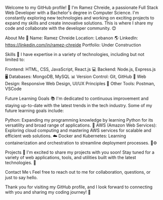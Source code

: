 Welcome to my GitHub profile! 🚀 I'm Ramez Chreide, a passionate Full Stack Web Developer with a Bachelor's degree in Computer Science. I'm constantly exploring new technologies and working on exciting projects to expand my skills and create innovative solutions. This is where I share my code and collaborate with the developer community. 😊

About Me 📌
Name: Ramez Chreide
Location: Lebanon 🌎
LinkedIn: https://linkedin.com/in/ramez-chreide
Portfolio: Under Construction

Skills 🚀
I have expertise in a variety of technologies, including but not limited to:

Frontend: HTML, CSS, JavaScript, React.js 💻
Backend: Node.js, Express.js 🖥️
Databases: MongoDB, MySQL 📊
Version Control: Git, GitHub 📂
Web Design: Responsive Web Design, UI/UX Principles 🎨
Other Tools: Postman, VSCode

Future Learning Goals 📚
I'm dedicated to continuous improvement and staying up-to-date with the latest trends in the tech industry. Some of my future learning goals include:

Python: Expanding my programming knowledge by learning Python for its versatility and broad range of applications. 🐍
AWS (Amazon Web Services): Exploring cloud computing and mastering AWS services for scalable and efficient web solutions. ☁️
Docker and Kubernetes: Learning containerization and orchestration to streamline deployment processes. 🐳⚙️

Projects 🌟
I'm excited to share my projects with you soon! Stay tuned for a variety of web applications, tools, and utilities built with the latest technologies. 🎉

Contact Me 📞
Feel free to reach out to me for collaboration, questions, or just to say hello.

Thank you for visiting my GitHub profile, and I look forward to connecting with you and sharing my coding journey! 🙌

